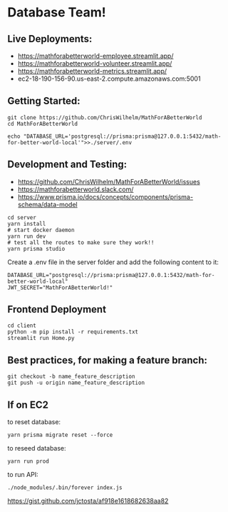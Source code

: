 # Database Team!

## Live Deployments:
- https://mathforabetterworld-employee.streamlit.app/
- https://mathforabetterworld-volunteer.streamlit.app/
- https://mathforabetterworld-metrics.streamlit.app/
- ec2-18-190-156-90.us-east-2.compute.amazonaws.com:5001


## Getting Started:
```
git clone https://github.com/ChrisWilhelm/MathForABetterWorld
cd MathForABetterWorld

echo "DATABASE_URL='postgresql://prisma:prisma@127.0.0.1:5432/math-for-better-world-local'">>./server/.env
```

## Development and Testing:
- https://github.com/ChrisWilhelm/MathForABetterWorld/issues
- https://mathforabetterworld.slack.com/
- https://www.prisma.io/docs/concepts/components/prisma-schema/data-model
```
cd server
yarn install
# start docker daemon
yarn run dev
# test all the routes to make sure they work!!
yarn prisma studio
```

Create a .env file in the server folder and add the following content to it:

```
DATABASE_URL="postgresql://prisma:prisma@127.0.0.1:5432/math-for-better-world-local"
JWT_SECRET="MathForABetterWorld!"
```

## Frontend Deployment
```
cd client
python -m pip install -r requirements.txt
streamlit run Home.py
```

## Best practices, for making a feature branch:
```
git checkout -b name_feature_description
git push -u origin name_feature_description
```

## If on EC2
to reset database:
```
yarn prisma migrate reset --force
```
to reseed database:
```
yarn run prod
```
to run API:
```
./node_modules/.bin/forever index.js
```
https://gist.github.com/jctosta/af918e1618682638aa82
